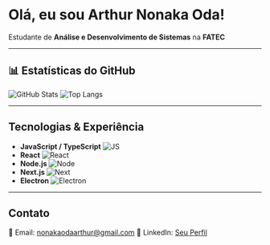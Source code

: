 # Olá, eu sou Arthur Nonaka Oda!

Estudante de **Análise e Desenvolvimento de Sistemas** na **FATEC**  

---

## 📊 Estatísticas do GitHub
![GitHub Stats](https://github-readme-stats.vercel.app/api?username=Arthur-nonakaa&show_icons=true&theme=radical)
![Top Langs](https://github-readme-stats.vercel.app/api/top-langs/?username=Arthur-nonaka&layout=compact&theme=radical)

---

## Tecnologias & Experiência

- **JavaScript / TypeScript** ![JS](https://progress-bar.dev/85/)  
- **React** ![React](https://progress-bar.dev/80/)  
- **Node.js** ![Node](https://progress-bar.dev/75/)  
- **Next.js** ![Next](https://progress-bar.dev/70/)  
- **Electron** ![Electron](https://progress-bar.dev/65/)  

---

## Contato
📧 Email: nonakaodaarthur@gmail.com
💼 LinkedIn: [Seu Perfil](https://www.linkedin.com/in/arthur-nonaka-868488292/)  
